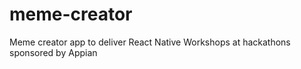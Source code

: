 # meme-creator
Meme creator app to deliver React Native Workshops at hackathons sponsored by Appian
